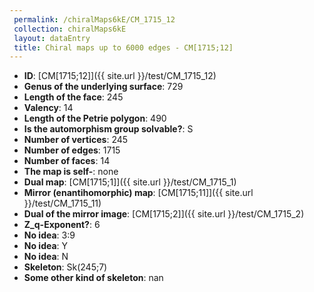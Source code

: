 ```yaml
--- 
 permalink: /chiralMaps6kE/CM_1715_12 
 collection: chiralMaps6kE
 layout: dataEntry
 title: Chiral maps up to 6000 edges - CM[1715;12]
---
```


- **ID**: [CM[1715;12]]({{ site.url }}/test/CM_1715_12)
- **Genus of the underlying surface**: 729
- **Length of the face**: 245
- **Valency**: 14
- **Length of the Petrie polygon**: 490
- **Is the automorphism group solvable?**: S
- **Number of vertices**: 245
- **Number of edges**: 1715
- **Number of faces**: 14
- **The map is self-**: none
- **Dual map**: [CM[1715;1]]({{ site.url }}/test/CM_1715_1)
- **Mirror (enantihomorphic) map**: [CM[1715;11]]({{ site.url }}/test/CM_1715_11)
- **Dual of the mirror image**: [CM[1715;2]]({{ site.url }}/test/CM_1715_2)
- **Z_q-Exponent?**: 6
- **No idea**:  3:9
- **No idea**: Y
- **No idea**: N
- **Skeleton**: Sk(245;7)
- **Some other kind of skeleton**: nan
